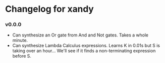 # Changelog for xandy

### v0.0.0
* Can synthesize an Or gate from And and Not gates. Takes a whole minute.
* Can synthesize Lambda Calculus expressions. Learns K in 0.01s but S is taking over an hour... We'll see if it finds a non-terminating expression before S.